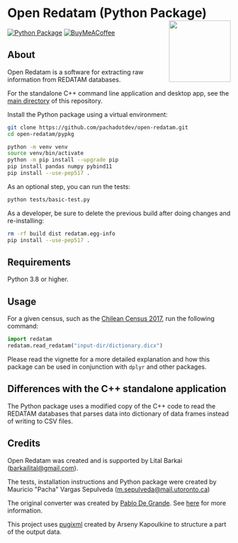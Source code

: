 # Open Redatam (Python Package) <img src="man/figures/logo.svg" align="right" height="139" alt="" />

[![Python Package](https://github.com/pachadotdev/open-redatam/actions/workflows/build-pypkg.yml/badge.svg)](https://github.com/pachadotdev/open-redatam/actions/workflows/build-pypkg.yml)
[![BuyMeACoffee](https://raw.githubusercontent.com/pachadotdev/buymeacoffee-badges/main/bmc-donate-white.svg)](https://buymeacoffee.com/pacha)

## About

Open Redatam is a software for extracting raw information from REDATAM databases.

For the standalone C++ command line application and desktop app, see the [main directory](https://github.com/pachadotdev/open-redatam/) of this repository.

Install the Python package using a virtual environment:

```bash
git clone https://github.com/pachadotdev/open-redatam.git
cd open-redatam/pypkg

python -m venv venv
source venv/bin/activate
python -m pip install --upgrade pip
pip install pandas numpy pybind11
pip install --use-pep517 .
```

As an optional step, you can run the tests:

```bash
python tests/basic-test.py
```

As a developer, be sure to delete the previous build after doing changes and re-installing:

```bash
rm -rf build dist redatam.egg-info
pip install --use-pep517 .
```

## Requirements

Python 3.8 or higher.

## Usage

For a given census, such as the [Chilean Census 2017](https://redatam.org/cdr/descargas/censos/poblacion/CP2017CHL.zip), run the following command:

```python
import redatam
redatam.read_redatam("input-dir/dictionary.dicx")
```

Please read the vignette for a more detailed explanation and how this package can be used in conjunction with `dplyr` and other packages.

## Differences with the C++ standalone application

The Python package uses a modified copy of the C++ code to read the REDATAM databases that parses data into dictionary of data frames instead of writing to CSV files.

## Credits

Open Redatam was created and is supported by Lital Barkai (barkailital@gmail.com).

The tests, installation instructions and Python package were created by Mauricio "Pacha" Vargas Sepulveda (m.sepulveda@mail.utoronto.ca)

The original converter was created by [Pablo De Grande](https://github.com/discontinuos). See [here](https://www.scielo.org.mx/scielo.php?script=sci_arttext&pid=S0186-72102016000300811) for more information.

This project uses [pugixml](https://github.com/zeux/pugixml) created by Arseny Kapoulkine to structure a part of the output data.
